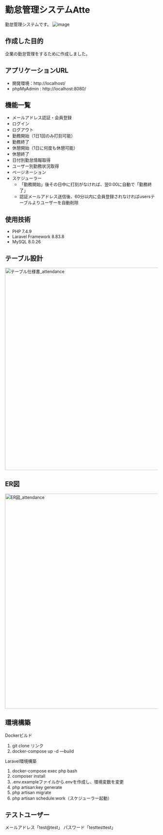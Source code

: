 # 勤怠管理システムAtte
勤怠管理システムです。
![image](https://github.com/user-attachments/assets/8d8db124-c006-47ab-818a-6ae3be917584)

## 作成した目的
企業の勤怠管理をするために作成しました。

## アプリケーションURL
- 開発環境：http://localhost/
- phpMyAdmin : http://localhost:8080/

## 機能一覧
- メールアドレス認証・会員登録
- ログイン
- ログアウト
- 勤務開始（1日1回のみ打刻可能）
- 勤務終了
- 休憩開始（1日に何度も休憩可能）
- 休憩終了
- 日付別勤怠情報取得
- ユーザー別勤務状況取得
- ページネーション
- スケジューラー
  - 「勤務開始」後その日中に打刻がなければ、翌0:00に自動で「勤務終了」
  - 認証メールアドレス送信後、60分以内に会員登録されなければusersテーブルよりユーザーを自動削除

## 使用技術
- PHP 7.4.9
- Laravel Framework 8.83.8
- MySQL  8.0.26

## テーブル設計
<img width="667" alt="テーブル仕様書_attendance" src="https://github.com/user-attachments/assets/b2c7f23e-5276-44dd-b3a6-b739df996e89">

## ER図
<img width="709" alt="ER図_attendance" src="https://github.com/user-attachments/assets/e31839d2-03f7-4064-a1de-fb33cce9912f">

## 環境構築
Dockerビルド
1. git clone リンク
2. docker-compose up -d —build

Laravel環境構築
1. docker-compose exec php bash
2. composer install
3. .env.exampleファイルから.envを作成し、環境変数を変更
4. php artisan:key generate
5. php artisan migrate
6. php artisan schedule:work（スケジューラー起動）

## テストユーザー
メールアドレス「test@test」
パスワード「testtesttest」
